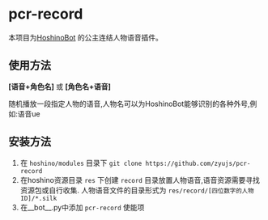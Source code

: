 
# pcr-record

本项目为[HoshinoBot](https://github.com/Ice-Cirno/HoshinoBot/) 的公主连结人物语音插件。

## 使用方法

**[语音+角色名]** 或 **[角色名+语音]**

随机播放一段指定人物的语音,人物名可以为HoshinoBot能够识别的各种外号,例如:语音ue

## 安装方法

1. 在 `hoshino/modules` 目录下 `git clone https://github.com/zyujs/pcr-record`
1. 在hoshino资源目录 `res` 下创建 `record` 目录放置人物语音,语音资源需要寻找资源包或自行收集. 人物语音文件的目录形式为 `res/record/[四位数字的人物ID]/*.silk`
1. 在__bot__.py中添加 `pcr-record` 使能项
